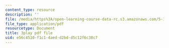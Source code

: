 ```yaml
---
content_type: resource
description: ''
file: /media/https%3A/open-learning-course-data-rc.s3.amazonaws.com/5-112-principles-of-chemical-science-fall-2005/e56c4510f1c14aedd2bdd5c12f6c38c7_qK6DgAM-q7U.pdf
file_type: application/pdf
resourcetype: Document
title: 3play pdf file
uid: e56c4510-f1c1-4aed-d2bd-d5c12f6c38c7
---
```

